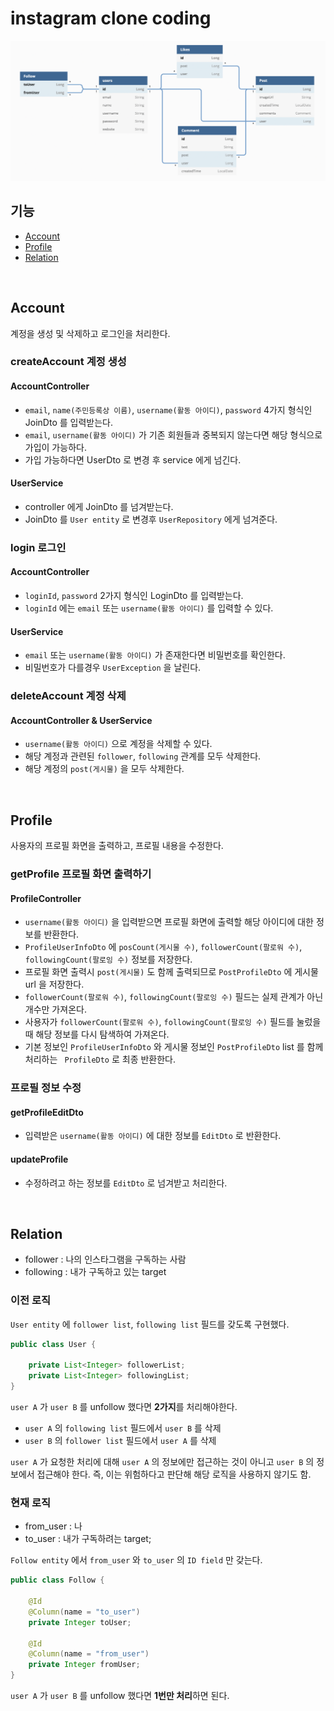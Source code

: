 # instagram clone coding

![png](/_image/diagram.png)

## 기능

- [Account](#Account)
- [Profile](#Profile)
- [Relation](#Relation)
<br>

## Account

계정을 생성 및 삭제하고 로그인을 처리한다.

### createAccount 계정 생성

#### AccountController

- ```email```, ```name(주민등록상 이름)```, ```username(활동 아이디)```, ```password``` 4가지 형식인 JoinDto 를 입력받는다.
- ```email```, ```username(활동 아이디)``` 가 기존 회원들과 중복되지 않는다면 해당 형식으로 가입이 가능하다.
- 가입 가능하다면 UserDto 로 변경 후 service 에게 넘긴다.

#### UserService

- controller 에게 JoinDto 를 넘겨받는다.
- JoinDto 를 ```User entity``` 로 변경후 ```UserRepository``` 에게 넘겨준다.


### login 로그인

#### AccountController 

- ```loginId```, ```password``` 2가지 형식인 LoginDto 를 입력받는다.
- ```loginId``` 에는 ```email``` 또는 ```username(활동 아이디)``` 를 입력할 수 있다.

#### UserService

- ```email``` 또는 ```username(활동 아이디)``` 가 존재한다면 비밀번호를 확인한다.
- 비밀번호가 다를경우 ```UserException``` 을 날린다.

### deleteAccount 계정 삭제

#### AccountController & UserService

- ```username(활동 아이디)``` 으로 계정을 삭제할 수 있다.
- 해당 계정과 관련된 ```follower```, ```following``` 관계를 모두 삭제한다.
- 해당 계정의 ```post(게시물)``` 을 모두 삭제한다.
<br>

## Profile

사용자의 프로필 화면을 출력하고, 프로필 내용을 수정한다.

### getProfile 프로필 화면 출력하기

#### ProfileController

- ```username(활동 아이디)``` 을 입력받으면 프로필 화면에 출력할 해당 아이디에 대한 정보를 반환한다.
- ```ProfileUserInfoDto``` 에 ```posCount(게시물 수)```, ```followerCount(팔로워 수)```, ```followingCount(팔로잉 수)``` 정보를 저장한다.
- 프로필 화면 출력시 ```post(게시물)``` 도 함께 출력되므로 ```PostProfileDto``` 에 게시물 url 을 저장한다.
- ```followerCount(팔로워 수)```, ```followingCount(팔로잉 수)``` 필드는 실제 관계가 아닌 개수만 가져온다.
- 사용자가 ```followerCount(팔로워 수)```, ```followingCount(팔로잉 수)``` 필드를 눌렀을 때 해당 정보를 다시 탐색하여 가져온다.
- 기본 정보인 ```ProfileUserInfoDto``` 와 게시물 정보인 ```PostProfileDto``` list 를 함께 처리하는 ``` ProfileDto``` 로 최종 반환한다.

### 프로필 정보 수정 

#### getProfileEditDto 

- 입력받은 ```username(활동 아이디)``` 에 대한 정보를 ```EditDto``` 로 반환한다.

#### updateProfile

- 수정하려고 하는 정보를 ```EditDto``` 로 넘겨받고 처리한다.
<br>

## Relation

- follower : 나의 인스타그램을 구독하는 사람
- following : 내가 구독하고 있는 target

### 이전 로직

```User entity``` 에 ```follower list```, ```following list``` 필드를 갖도록 구현했다.

```java
public class User {
    
    private List<Integer> followerList;
    private List<Integer> followingList;
}
```

```user A``` 가 ```user B``` 를 unfollow 했다면 **2가지**를 처리해야한다.

- ```user A``` 의 ```following list``` 필드에서 ```user B``` 를 삭제
- ```user B``` 의 ```follower list``` 필드에서 ```user A``` 를 삭제

```user A``` 가 요청한 처리에 대해 ```user A``` 의 정보에만 접근하는 것이 아니고 ```user B``` 의 정보에서 접근해야 한다. 즉, 이는 위험하다고 판단해 해당 로직을 사용하지 않기도 함.

### 현재 로직

- from_user : 나
- to_user : 내가 구독하려는 target;

```Follow entity``` 에서 ```from_user``` 와 ```to_user``` 의 ```ID field``` 만 갖는다.

```java
public class Follow {

    @Id
    @Column(name = "to_user")
    private Integer toUser;

    @Id
    @Column(name = "from_user")
    private Integer fromUser;
}
```

```user A``` 가 ```user B``` 를 unfollow 했다면 **1번만 처리**하면 된다.